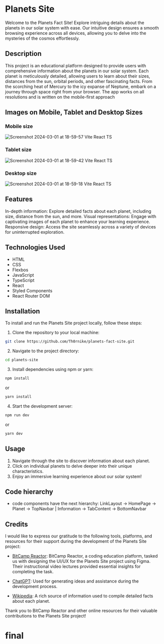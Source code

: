 # Planets Site

Welcome to the Planets Fact Site! Explore intriguing details about the planets in our solar system with ease. Our intuitive design ensures a smooth browsing experience across all devices, allowing you to delve into the mysteries of the cosmos effortlessly.

## Description

This project is an educational platform designed to provide users with comprehensive information about the planets in our solar system. Each planet is meticulously detailed, allowing users to learn about their sizes, distances from the sun, orbital periods, and other fascinating facts. From the scorching heat of Mercury to the icy expanse of Neptune, embark on a journey through space right from your browser. The app works on all resolutions and is written on the mobile-first approach

## Images on Mobile, Tablet and Desktop Sizes
### Mobile size
![Screenshot 2024-03-01 at 18-59-57 Vite React TS](https://github.com/Th0rnike/planets-site-project/assets/116254117/90d2ad62-381b-466a-8e26-70f34423a25e)

### Tablet size
![Screenshot 2024-03-01 at 18-59-42 Vite React TS](https://github.com/Th0rnike/planets-site-project/assets/116254117/89ccc14e-01a6-4608-b3bd-b897cb469b1b)

### Desktop size
![Screenshot 2024-03-01 at 18-59-18 Vite React TS](https://github.com/Th0rnike/planets-site-project/assets/116254117/8d512858-7f3a-46c0-b97b-b5c727f1dbc2)


## Features

In-depth information: Explore detailed facts about each planet, including size, distance from the sun, and more.
Visual representations: Engage with captivating images of each planet to enhance your learning experience.
Responsive design: Access the site seamlessly across a variety of devices for uninterrupted exploration.

## Technologies Used

- HTML
- CSS
- Flexbos
- JavaScript
- TypeScript
- React
- Styled Components
- React Router DOM

## Installation

To install and run the Planets Site project locally, follow these steps:

1. Clone the repository to your local machine:

```bash
git clone https://github.com/Th0rnike/planets-fact-site.git
```

2. Navigate to the project directory:

```bash
cd planets-site
```

3. Install dependencies using npm or yarn:

```bash
npm install
```

or

```bash
yarn install
```

4. Start the development server:

```bash
npm run dev
```

or

```bash
yarn dev
```

## Usage

1. Navigate through the site to discover information about each planet.
2. Click on individual planets to delve deeper into their unique characteristics.
3. Enjoy an immersive learning experience about our solar system!

## Code hierarchy
- code components have the next hierarchy: LinkLayout -> HomePage -> Planet -> TopNavbar | Information -> TabContent -> BottomNavbar

## Credits

I would like to express our gratitude to the following tools, platforms, and resources for their support during the development of the Planets Site project:

- [BitCamp Reactor](https://reactor.bitcamp.ge/): BitCamp Reactor, a coding education platform, tasked us with designing the UI/UX for the Planets Site project using Figma. Their instructional video lectures provided essential insights for completing the task.
- [ChatGPT](https://chat.openai.com/): Used for generating ideas and assistance during the development process.

- [Wikipedia](https://en.wikipedia.org/wiki/Main_Page): A rich source of information used to compile detailed facts about each planet.

Thank you to BitCamp Reactor and other online resources for their valuable contributions to the Planets Site project!
# final
